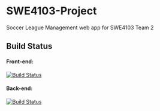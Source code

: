 # SWE4103-Project
Soccer League Management web app for SWE4103 Team 2

## Build Status
#### Front-end: 
[![Build Status](https://dev.azure.com/creath/creath/_apis/build/status/creath-Node.js%20With%20gulp-CI)](https://dev.azure.com/creath/creath/_build/latest?definitionId=2)

#### Back-end:
[![Build Status](https://dev.azure.com/creath/creath/_apis/build/status/creath-Python%20package-CI)](https://dev.azure.com/creath/creath/_build/latest?definitionId=3)
